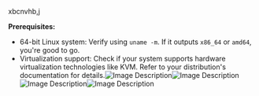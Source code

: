 xbcnvhb,j


**Prerequisites:**

- 64-bit Linux system: Verify using `uname -m`. If it outputs `x86_64` or `amd64`, you're good to go.
- Virtualization support: Check if your system supports hardware virtualization technologies like KVM. Refer to your distribution's documentation for details.![Image Description](/images/Pasted%20image%2020250207190209.png)![Image Description](/images/Pasted%20image%2020250207190209.png)![Image Description](/images/Pasted%20image%2020250210112210.png)![Image Description](/images/Pasted%20image%2020250207190124.png)